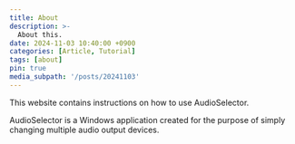 ```yaml
---
title: About
description: >-
  About this.
date: 2024-11-03 10:40:00 +0900
categories: [Article, Tutorial]
tags: [about]
pin: true
media_subpath: '/posts/20241103'
---
```


This website contains instructions on how to use AudioSelector.

AudioSelector is a Windows application created for the purpose of simply changing multiple audio output devices.

